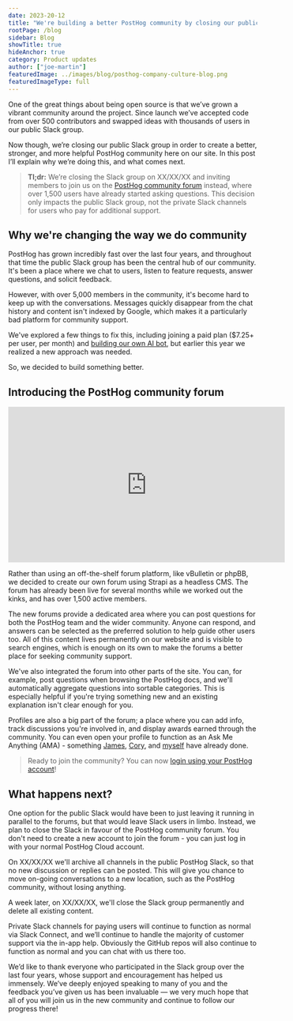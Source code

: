 ```yaml
---
date: 2023-20-12
title: "We're building a better PostHog community by closing our public Slack"
rootPage: /blog
sidebar: Blog
showTitle: true
hideAnchor: true
category: Product updates
author: ["joe-martin"]
featuredImage: ../images/blog/posthog-company-culture-blog.png
featuredImageType: full
---
```


One of the great things about being open source is that we’ve grown a vibrant community around the project. Since launch we’ve accepted code from over 500 contributors and swapped ideas with thousands of users in our public Slack group. 

Now though, we’re closing our public Slack group in order to create a better, stronger, and more helpful PostHog community here on our site. In this post I’ll explain why we’re doing this, and what comes next. 

> **Tl;dr:** We’re closing the Slack group on XX/XX/XX and inviting members to join us on the [PostHog community forum](/questions) instead, where over 1,500 users have already started asking questions. This decision only impacts the public Slack group, not the private Slack channels for users who pay for additional support.

## Why we're changing the way we do community

PostHog has grown incredibly fast over the last four years, and throughout that time the public Slack group has been the central hub of our community. It's been a place where we chat to users, listen to feature requests, answer questions, and solicit feedback. 

However, with over 5,000 members in the community, it's become hard to keep up with the conversations. Messages quickly disappear from the chat history and content isn't indexed by Google, which makes it a particularly bad platform for community support. 

We've explored a few things to fix this, including joining a paid plan ($7.25+ per user, per month) and [building our own AI bot](/blog/aruba-hackathon#maxai-our-friendly-posthog-support-ai), but earlier this year we realized a new approach was needed.

So, we decided to build something better. 

## Introducing the PostHog community forum

<iframe width="560" height="315" src="https://www.youtube.com/embed/blqgFrIaWY0?si=gSj1eNrGQ8l0ANlw" title="YouTube video player" frameborder="0" allow="accelerometer; autoplay; clipboard-write; encrypted-media; gyroscope; picture-in-picture; web-share" allowfullscreen></iframe>

Rather than using an off-the-shelf forum platform, like vBulletin or phpBB, we decided to create our own forum using Strapi as a headless CMS. The forum has already been live for several months while we worked out the kinks, and has over 1,500 active members. 

The new forums provide a dedicated area where you can post questions for both the PostHog team and the wider community. Anyone can respond, and answers can be selected as the preferred solution to help guide other users too. All of this content lives permanently on our website and is visible to search engines, which is enough on its own to make the forums a better place for seeking community support.

We've also integrated the forum into other parts of the site. You can, for example, post questions when browsing the PostHog docs, and we'll automatically aggregate questions into sortable categories. This is especially helpful if you're trying something new and an existing explanation isn't clear enough for you. 

Profiles are also a big part of the forum; a place where you can add info, track discussions you're involved in, and display awards earned through the community. You can even open your profile to function as an Ask Me Anything (AMA) - something [James](https://posthog.com/community/profiles/71), [Cory](https://posthog.com/community/profiles/2), and [myself](https://posthog.com/community/profiles/59) have already done.

> Ready to join the community? You can now [login using your PostHog account](/questions)! 

## What happens next?

One option for the public Slack would have been to just leaving it running in parallel to the forums, but that would leave Slack users in limbo. Instead, we plan to close the Slack in favour of the PostHog community forum. You don't need to create a new account to join the forum - you can just log in with your normal PostHog Cloud account. 

On XX/XX/XX we'll archive all channels in the public PostHog Slack, so that no new discussion or replies can be posted. This will give you chance to move on-going conversations to a new location, such as the PostHog community, without losing anything. 

A week later, on XX/XX/XX, we'll close the Slack group permanently and delete all existing content. 

Private Slack channels for paying users will continue to function as normal via Slack Connect, and we’ll continue to handle the majority of customer support via the in-app help. Obviously the GitHub repos will also continue to function as normal and you can chat with us there too.  

We’d like to thank everyone who participated in the Slack group over the last four years, whose support and encouragement has helped us immensely. We’ve deeply enjoyed speaking to many of you and the feedback you’ve given us has been invaluable — we very much hope that all of you will join us in the new community and continue to follow our progress there!
